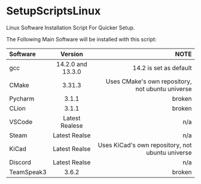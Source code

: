 # SetupScriptsLinux
Linux Software Installation Script For Quicker Setup.

The Following Main Software will be installed with this script:

| Software |  Version  | NOTE |
|:-----|:--------:|------:|
| gcc  | 14.2.0 and 13.3.0 | 14.2 is set as default|
| CMake   |  3.31.3  | Uses CMake's own repository, not ubuntu universe |
| Pycharm   | 3.1.1 | broken |
| CLion  | 3.1.1 | broken |
| VSCode | Latest Realese | n/a |
| Steam | Latest Realse | n/a |
| KiCad | Latest Realse | Uses KiCad's own repository, not ubuntu universe |
| Discord | Latest Realse | n/a |
| TeamSpeak3 | 3.6.2  | broken |
